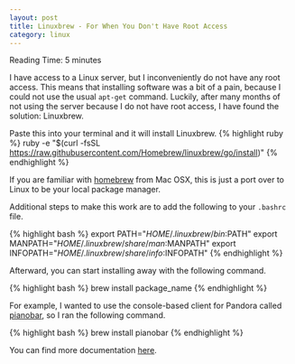 ```yaml
---
layout: post
title: Linuxbrew - For When You Don't Have Root Access
category: linux
---
```


<span class="octicon octicon-clock"></span> Reading Time: 5 minutes

I have access to a Linux server, but I inconveniently do not have any root
access. This means that installing software was a bit of a pain, because I could
not use the usual `apt-get` command. Luckily, after many months of not using the
server because I do not have root access, I have found the solution: Linuxbrew.

Paste this into your terminal and it will install Linuxbrew.
{% highlight ruby %}
ruby -e "$(curl -fsSL https://raw.githubusercontent.com/Homebrew/linuxbrew/go/install)"
{% endhighlight %}

If you are familiar with [homebrew](http://brew.sh/) from Mac OSX, this is just
a port over to Linux to be your local package manager. 

Additional steps to make this work are to add the following to your `.bashrc`
file.

{% highlight bash %}
export PATH="$HOME/.linuxbrew/bin:$PATH"
export MANPATH="$HOME/.linuxbrew/share/man:$MANPATH"
export INFOPATH="$HOME/.linuxbrew/share/info:$INFOPATH"
{% endhighlight %}

Afterward, you can start installing away with the following command.

{% highlight bash %}
brew install package_name
{% endhighlight %}

For example, I wanted to use the console-based client for Pandora called
[pianobar](http://6xq.net/pianobar/), so I ran the following command.

{% highlight bash %}
brew install pianobar
{% endhighlight %}

You can find more documentation [here](http://brew.sh/linuxbrew/).
